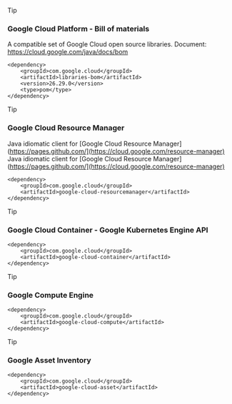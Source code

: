 > [!TIP]
> ### Google Cloud Platform - Bill of materials
> A compatible set of Google Cloud open source libraries. Document: https://cloud.google.com/java/docs/bom 
```
<dependency>
    <groupId>com.google.cloud</groupId>
    <artifactId>libraries-bom</artifactId>
    <version>26.29.0</version>
    <type>pom</type>
</dependency>
```

> [!TIP]
> ### Google Cloud Resource Manager
> Java idiomatic client for [Google Cloud Resource Manager](https://pages.github.com/](https://cloud.google.com/resource-manager)
Java idiomatic client for [Google Cloud Resource Manager](https://pages.github.com/](https://cloud.google.com/resource-manager)
```
<dependency>
    <groupId>com.google.cloud</groupId>
    <artifactId>google-cloud-resourcemanager</artifactId>
</dependency>
```

> [!TIP]
> ### Google Cloud Container - Google Kubernetes Engine API
```
<dependency>
    <groupId>com.google.cloud</groupId>
    <artifactId>google-cloud-container</artifactId>
</dependency>
```

> [!TIP]
> ### Google Compute Engine
```
<dependency>
    <groupId>com.google.cloud</groupId>
    <artifactId>google-cloud-compute</artifactId>
</dependency>
```

> [!TIP]
> ### Google Asset Inventory
```
<dependency>
    <groupId>com.google.cloud</groupId>
    <artifactId>google-cloud-asset</artifactId>
</dependency>
```



